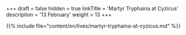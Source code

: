 +++
draft = false
hidden = true
linkTitle = 'Martyr Tryphaina at Cyzicus'
description = '13 February'
weight = 13
+++

{{% include file="content/en/lives/martyr-tryphaina-at-cyzicus.md" %}}
